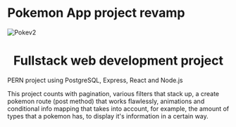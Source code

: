 # Pokemon App project revamp

![Pokev2](https://user-images.githubusercontent.com/77689041/169886865-40f286cc-1284-4a29-b1ad-23a565ee5888.png)

<h1 align="center">
Fullstack web development project 
</h1> 

<p>PERN project using PostgreSQL, Express, React and Node.js</p>
<p>This project counts with pagination, various filters that stack up, a create pokemon route (post method) that works flawlessly, animations and conditional info mapping that takes into account, for example, the amount of types that a pokemon has, to display it's information in a certain way.</p>
